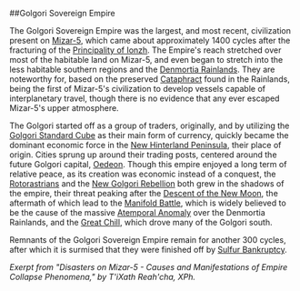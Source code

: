 ##Golgori Sovereign Empire

The Golgori Sovereign Empire was the largest, and most recent, civilization present on [Mizar-5](Mizar-5), which came about approximately 1400 cycles after the fracturing of the [Principality of Ionzh](Principality%20of%20Ionzh). The Empire's reach stretched over most of the habitable land on Mizar-5, and even began to stretch into the less habitable southern regions and the [Denmortia Rainlands](Denmortia%20Rainlands). They are noteworthy for, based on the preserved [Cataphract](Cataphract) found in the Rainlands, being the first of Mizar-5's civilization to develop vessels capable of interplanetary travel, though there is no evidence that any ever escaped Mizar-5's upper atmosphere. 

The Golgori started off as a group of traders, originally, and by utilizing the [Golgori Standard Cube](Golgori%20Standard%20Cube) as their main form of currency, quickly became the dominant economic force in the [New Hinterland Peninsula](New%20Hinterland%20Peninsula), their place of origin. Cities sprung up around their trading posts, centered around the future Golgori capital, [Oedeon](Oedeon). Though this empire enjoyed a long term of relative peace, as its creation was economic instead of a conquest, the [Rotorastrians](Rotorastrianism) and the [New Golgori Rebellion](New%20Golgori%20Rebellion) both grew in the shadows of the empire, their threat peaking after the [Descent of the New Moon](Descent%20of%20the%20New%20Moon,%20The), the aftermath of which lead to the [Manifold Battle](Manifold%20Battle,%20The), which is widely believed to be the cause of the massive [Atemporal Anomaly](Atemporal%20Anomaly) over the Denmortia Rainlands, and the [Great Chill](Great%20Chill,%20the), which drove many of the Golgori south.

Remnants of the Golgori Sovereign Empire remain for another 300 cycles, after which it is surmised that they were finished off by [Sulfur Bankruptcy](Sulfur%20Bankruptcy).

*Exerpt from "Disasters on Mizar-5 - Causes and Manifestations of Empire Collapse Phenomena," by T'iXath Reah'cha, XPh.*
